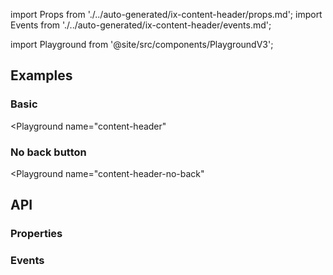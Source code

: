 import Props from './../auto-generated/ix-content-header/props.md';
import Events from './../auto-generated/ix-content-header/events.md';

import Playground from '@site/src/components/PlaygroundV3';

## Examples

### Basic

<Playground
  name="content-header"
  >
</Playground>

### No back button

<Playground
  name="content-header-no-back"
  >
</Playground>

## API

### Properties

<Props />

### Events

<Events />
